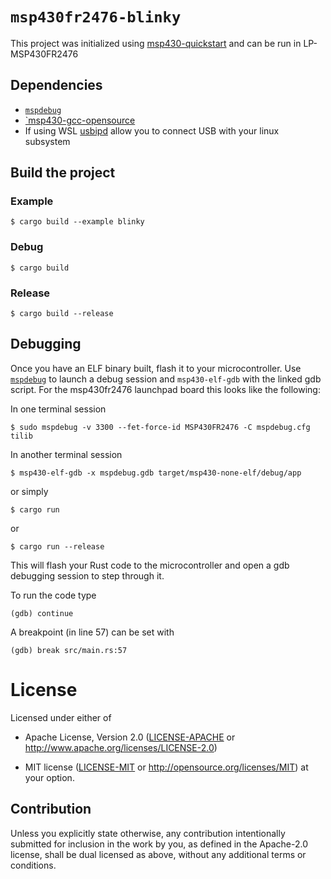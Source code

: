 # `msp430fr2476-blinky`

This project was initialized using [msp430-quickstart](https://github.com/rust-embedded/msp430-quickstart) and can be run in LP-MSP430FR2476
## Dependencies

- [`mspdebug`](https://github.com/dlbeer/mspdebug)
- [`msp430-gcc-opensource](https://www.ti.com/tool/MSP430-GCC-OPENSOURCE#downloads)
- If using WSL [usbipd](https://github.com/dorssel/usbipd-win) allow you to connect USB with your linux subsystem

## Build the project

### Example
``` console
$ cargo build --example blinky
```

### Debug
```console
$ cargo build
```

### Release
```console
$ cargo build --release
```

## Debugging 
Once you have an ELF binary built, flash it to your microcontroller. Use [`mspdebug`](https://github.com/dlbeer/mspdebug) to launch a debug session and `msp430-elf-gdb` with the linked gdb script. For the msp430fr2476 launchpad board this looks like the following:

   In one terminal session
   ```console
   $ sudo mspdebug -v 3300 --fet-force-id MSP430FR2476 -C mspdebug.cfg tilib
   ```

   In another terminal session
   ```console
   $ msp430-elf-gdb -x mspdebug.gdb target/msp430-none-elf/debug/app
   ```

   or simply
   ```console
   $ cargo run
   ```

   or
   ```console
   $ cargo run --release
   ```

   This will flash your Rust code to the microcontroller and open a gdb debugging session to step through it.

   To run the code type 
   ```console
   (gdb) continue
   ```

   A breakpoint (in line 57) can be set with
   ```console
   (gdb) break src/main.rs:57
   ```

# License

Licensed under either of

- Apache License, Version 2.0 ([LICENSE-APACHE](LICENSE-APACHE) or
  http://www.apache.org/licenses/LICENSE-2.0)

- MIT license ([LICENSE-MIT](LICENSE-MIT) or http://opensource.org/licenses/MIT)
  at your option.

## Contribution

Unless you explicitly state otherwise, any contribution intentionally submitted
for inclusion in the work by you, as defined in the Apache-2.0 license, shall be
dual licensed as above, without any additional terms or conditions.
